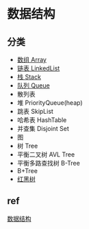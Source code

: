# 数据结构

## 分类

- [数组 Array](ds-array.md)  
- [链表 LinkedList](ds-linkedlist.md)  
- [栈 Stack](ds-stack.md)  
- [队列 Queue](ds-queue.md)
- 散列表  
- 堆 PriorityQueue(heap)  
- 跳表 SkipList
- 哈希表 HashTable  
- 并查集 Disjoint Set  
- 图  
- 树 Tree
- 平衡二叉树 AVL Tree  
- 平衡多路查找树 B-Tree  
- B+Tree
- [红黑树](RBTree.md)  

## ref

[数据结构](ref/data-struct.md)
